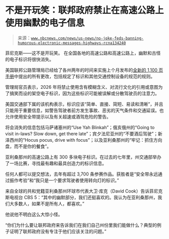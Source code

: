 <!--yml

category: 未分类

date: 2024-05-27 14:54:06

-->

# 不是开玩笑：联邦政府禁止在高速公路上使用幽默的电子信息

> 来源：[`www.nbcnews.com/news/us-news/no-joke-feds-banning-humorous-electronic-messages-highways-rcna134240`](https://www.nbcnews.com/news/us-news/no-joke-feds-banning-humorous-electronic-messages-highways-rcna134240)

菲尼克斯——这不是开玩笑。 在全国各地的高速公路和高速公路上，幽默和古怪的电子标识将很快消失。

美国联邦公路管理局已经给了各州两年的时间来实施上个月发布的[全新的 1,100 页手册](https://mutcd.fhwa.dot.gov/)中提出的所有更改，包括规定了标识和其他交通控制设备的规范的规则。

管理局官员表示，2026 年将禁止使用含有模糊含义、对流行文化的引用或意图为了搞笑而设的架空电子标识，因为这些标识可能被误解或分散驾驶员的注意力。

美国交通部下属的该机构表示，标识应该“简单、直接、简短、易读和清晰”，并且只能用于重要信息，如警告驾驶者前方发生事故、恶劣的天气条件和交通延误。也允许使用安全带提示以及有关超速或酒驾危险的警告。

将会消失的信息包括马萨诸塞州的“Use Yah Blinkah”；俄亥俄州的“Going to visit in-laws? Slow down, get there late”；宾夕法尼亚州的“不要酒后驾驶”；新泽西州的“Hocus pocus, drive with focus”；以及亚利桑那州的“牢记：抓住方向盘，而不是你的餐食”。

亚利桑那州的高速公路上有 300 多块电子标识。在过去的七年里，州交通部举办了一场比赛，寻找最有趣和最具创造力的标识信息。

任何人都可以提交想法，去年有超过 3,700 条参赛作品。获胜者是“安全带永远通过振作考验”和“我只是一个要求驾驶者使用转向灯的标识。”

来自全球的共和党籍亚利桑那州环球市代表大卫·库克（David Cook）告诉菲尼克斯电视台 CBS 5：“其中的幽默部分，我们还挺喜欢的。我认为在亚利桑那州，我们大多数人，如果不是所有人，都喜欢。”

他说他不明白这么大惊小怪。

“你们为什么要让联邦政府来告诉我们在我们自己州份里我们能做什么？典型的例子证明了联邦政府没有专注于他们应该关注的问题。”
